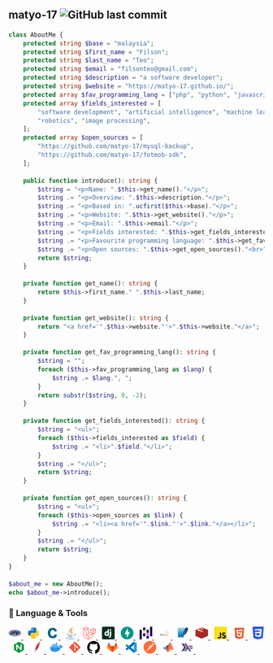 ## matyo-17 ![GitHub last commit](https://img.shields.io/github/last-commit/matyo-17/matyo-17?label=last%20updated)

```php
class AboutMe {
    protected string $base = "malaysia";
    protected string $first_name = "Filson";
    protected string $last_name = "Teo";
    protected string $email = "filsonteo@gmail.com";
    protected string $description = "a software developer";
    protected string $website = "https://matyo-17.github.io/";
    protected array $fav_programming_lang = ["php", "python", "javascript"];
    protected array $fields_interested = [
        "software development", "artificial intelligence", "machine learning",
        "robotics", "image processing",
    ];
    protected array $open_sources = [
        "https://github.com/matyo-17/mysql-backup",
        "https://github.com/matyo-17/fotmob-sdk",
    ];

    public function introduce(): string {
        $string = "<p>Name: ".$this->get_name()."</p>";
        $string .= "<p>Overview: ".$this->description."</p>";
        $string .= "<p>Based in: ".ucfirst($this->base)."</p>";
        $string .= "<p>Website: ".$this->get_website()."</p>";
        $string .= "<p>Email: ".$this->email."</p>";
        $string .= "<p>Fields interested: ".$this->get_fields_interested()."</p>";
        $string .= "<p>Favourite programming language: ".$this->get_fav_programming_lang()."</p>";
        $string .= "<p>Open sources: ".$this->get_open_sources()."<br>";
        return $string;
    }

    private function get_name(): string {
        return $this->first_name." ".$this->last_name;
    }

    private function get_website(): string {
        return "<a href='".$this->website."'>".$this->website."</a>";
    }

    private function get_fav_programming_lang(): string {
        $string = "";
        foreach ($this->fav_programming_lang as $lang) {
            $string .= $lang.", ";
        }
        return substr($string, 0, -2);
    }

    private function get_fields_interested(): string {
        $string = "<ul>";
        foreach ($this->fields_interested as $field) {
            $string .= "<li>".$field."</li>";
        }
        $string .= "</ul>";
        return $string;
    }

    private function get_open_sources(): string {
        $string = "<ul>";
        foreach ($this->open_sources as $link) {
            $string .= "<li><a href='".$link."'>".$link."</a></li>";
        }
        $string .= "</ul>";
        return $string;
    }
}

$about_me = new AboutMe();
echo $about_me->introduce();
```

### 🔨 Language & Tools

<a href="https://www.php.net/">
    <img height="25" width="25" src="icons/php.svg">
</a>&nbsp;
<a href="https://www.python.org/">
    <img height="25" width="25" src="icons/python.svg">
</a>&nbsp;
<a href="https://www.cprogramming.com/">
    <img height="25" width="25" src="icons/c.svg">
</a>&nbsp;
<a href="https://www.java.com/en/">
    <img height="25" width="25" src="icons/java.svg">
</a>
&nbsp;
<a href="https://laravel.com/">
    <img height="25" width="25" src="icons/laravel.svg">
</a>&nbsp;
<a href="https://www.djangoproject.com/">
    <img height="25" width="25" src="icons/django.svg">
</a>&nbsp;
<a href="https://fastapi.tiangolo.com/">
    <img height="25" width="25" src="icons/fastapi.svg">
</a>&nbsp;
<a href="https://pandas.pydata.org/">
    <img height="25" width="25" src="icons/pandas.svg">
</a>
&nbsp;
<a href="https://www.mysql.com/">
    <img height="25" width="25" src="icons/mysql.svg">
</a>&nbsp;
<a href="https://www.sqlite.org/">
    <img height="25" width="25" src="icons/sqlite.svg">
</a>&nbsp;
<a href="https://redis.io/">
    <img height="25" width="25" src="icons/redis.svg">
</a>&nbsp;
<a href="https://www.javascript.com/">
    <img height="25" width="25" src="icons/javascript.svg">
</a>&nbsp;
<a href="https://html.spec.whatwg.org/multipage/">
    <img height="25" width="25" src="icons/html.svg">
</a>&nbsp;
<a href="https://www.w3.org/Style/CSS/Overview.en.html">
    <img height="25" width="25" src="icons/css.svg">
</a>&nbsp;
<a href="https://nginx.org/en/">
    <img height="25" width="25" src="icons/nginx.svg">
</a>&nbsp;
<a href="https://httpd.apache.org/">
    <img height="25" width="25" src="icons/apache.svg">
</a>&nbsp;
<a href="https://www.docker.com/">
<img height="25" width="25" src="icons/docker.svg">
</a>&nbsp;
<a href="https://git-scm.com/">
    <img height="25" width="25" src="icons/git.svg">
</a>&nbsp;
<a href="https://github.com/">
    <img height="25" width="25" src="icons/github.svg">
</a>&nbsp;
<a href="https://about.gitlab.com/">
<img height="25" width="25" src="icons/gitlab.svg">
</a>&nbsp;
<a href="https://code.visualstudio.com/">
    <img height="25" width="25" src="icons/vscode.svg">
</a>&nbsp;
<a href="https://www.postman.com/">
    <img height="25" width="25" src="icons/postman.svg">
</a>&nbsp;
<a href="https://www.mathworks.com/products/matlab.html">
    <img height="25" width="25" src="icons/matlab.svg">
</a>&nbsp;
<a href="https://www.haskell.org/">
    <img height="25" width="25" src="icons/haskell.svg">
</a>&nbsp;

<!--
**matyo-17/matyo-17** is a ✨ _special_ ✨ repository because its `README.md` (this file) appears on your GitHub profile.

Here are some ideas to get you started:

- 🔭 I’m currently working on ...
- 🌱 I’m currently learning ...
- 👯 I’m looking to collaborate on ...
- 🤔 I’m looking for help with ...
- 💬 Ask me about ...
- 📫 How to reach me: ...
- 😄 Pronouns: ...
- ⚡ Fun fact: ...
-->

